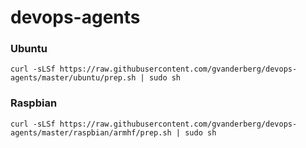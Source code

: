 # devops-agents

### Ubuntu
```
curl -sLSf https://raw.githubusercontent.com/gvanderberg/devops-agents/master/ubuntu/prep.sh | sudo sh
```

### Raspbian
```
curl -sLSf https://raw.githubusercontent.com/gvanderberg/devops-agents/master/raspbian/armhf/prep.sh | sudo sh
```
